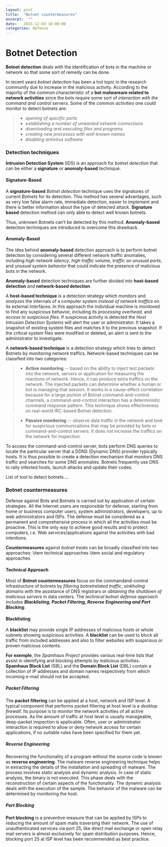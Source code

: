 ```yaml
---
layout: post
title:  "Botnet countermeasures"
excerpt:  ""
date:   2015-12-03 10:00:00
categories: defense
---
```



Botnet Detection
===================


**Botnet detection** deals with the identification of bots in the machine or network so that some sort of remedy can be done. 

In recent years *botnet detection* has been a hot topic in the research community due to increase in the malicious activity. According to the majority of the common characteristic of a **bot malwareare related to network activities** since the bots require some sort of *interaction with the command and control servers*. Some of the *common activities* one could monitor to detect botnets are:
> -  *opening of specific ports*
> -  *establishing a number of unwanted network connections*
> -  *downloading and executing files and programs*
> -  *creating new processes with well-known names*
> -  *disabling antivirus software*

### Detection techniques
**Intrusion Detection System** (IDS) is an approach for *botnet detection* that can be either a **signature** or **anomaly-based** technique. 
#### Signature-Based
A **signature-based** *Botnet detection* technique uses the signatures of current *Botnets* for its detection. This method has several advantages, such as very low false alarm rate, immediate detection, easier to implement and there is better information about the type of detected attack. **Signature based** detection method can only able to detect well known botnets. 

Thus, unknown Botnets can’t be detected by this method. **Anomaly-based** detection techniques are introduced to
overcome this drawback.

#### Anomaly-Based
The idea behind **anomaly-based** detection approach is to perform botnet detection by considering several different network traffic anomalies, including *high network latency*, *high traffic volume*, *traffic on unusual ports*, and *unusual system behavior* that could indicate the presence of malicious bots in the network. 

**Anomaly-based** detection techniques are further divided into **host-based detection** and **network-based detection**.

A **host-based technique** is a detection strategy which *monitors* and *analyzes* the internals of a computer system *instead of network traffics* on its external interfaces. In this approach the individual machine is monitored to find any suspicious behavior, including its *processing overhead*, and *access to suspicious files*. If suspicious activity is detected the *Host Intrusion Detection Systems* will alert the user or administrator. It takes a snapshot of existing system files and matches it to the previous snapshot. If the critical system files were modified or deleted, an alert is sent to the administrator to investigate.

A **network-based technique** is a detection strategy which tries to detect Botnets by monitoring network traffics. Network-based techniques can be classified into two categories: 
> -  **Active monitoring** -- based on the ability to inject test packets into the network, servers or application for measuring the reactions of network. Hence, it can produce extra traffics on the network. The injected packets can determine whether a human or bot is managing that session. It works in a cause-effect correlation because for a large portion of Botnet command-and-control channels, a command-and-control interaction has a deterministic command response pattern. This technique shows effectiveness on real-world IRC-based Botnet detection.

> -  **Passive monitoring** -- observe data traffic in the network and look for suspicious communications that may be provided by bots or command-and-control servers. It does not increase the traffics on the network for inspection.

To access the command-and-control server, bots perform DNS queries to locate the particular server that a DDNS (Dynamic DNS) provider typically hosts. It is thus possible to create a detection mechanism that monitors DNS traffic and searches for some DNS anomalies. Botnets frequently use DNS to rally infected hosts, launch attacks and update their codes.

List of tool to detect botnets....


### Botnet countermeasures

Defense against Bots and Botnets is carried out by application of certain strategies. All the Internet users are responsible for defense, starting from home or business computer users, system administrators, developers, up to web administrators and ISPs. The defense must be considered as a permanent and comprehensive process in which all the activities must be proactive. This is the only way to achieve good results and to protect computers, i.e. Web services/applications against the activities with bad intentions. 

**Countermeasures** against *botnet treats* can be broadly classified into two approaches: 
\item technical approaches
\item social and regulatory approaches

#### Technical Approach

Most of **Botnet countermeasures** focus on the commandand-control infrastructure of botnets by *filtering botnetrelated traffic*, *sinkholing domains* with the assistance of DNS registrars or *obtaining the shutdown of malicious servers* in data centers. The *technical botnet defense approach* includes __*Blacklisting, Packet Filtering, Reverse Engineering and Port Blocking*__.

#### Blacklisting
A **blacklist** may provide single IP addresses of malicious hosts or whole subnets showing suspicious activities. A **blacklist** can be used to block all traffic from included addresses and also to filter websites with suspicious or proven malicious contents. 

**For exemple**, the *Spamhaus Project* provides various real-time lists that assist in identifying and blocking attempts by malicious activities. **Spamhaus Block List** (SBL) and the **Domain Block List** (DBL) contain a collection of IP addresses and domain names respectively from which incoming e-mail should not be accepted.

##### Packet Filtering
The **packet filtering** can be applied at a host, network and ISP level. A typical component that performs packet filtering at host level is a *desktop firewall*. Its purpose is to monitor the network activities of all active processes. As the amount of traffic at host level is usually manageable, deep-packet inspection is applicable. Often, user or administrator interaction is required to allow or deny network access for certain applications, if no suitable rules have been specified for them yet.

##### Reverse Engineering
Recovering the functionality of a program without the source code is known as **reverse engineering**. The
malware reverse engineering technique helps in extracting the details of the installation and spreading of malware. The process involves static analysis and dynamic analysis. In case of static analysis, the binary is not executed. This phase deals with the reconstruction of certain aspects of the functionality. The dynamic analysis deals with the execution of the sample. The behavior of the malware can be determined by monitoring the host.

##### Port Blocking
**Port blocking** is a preventive measure that can be applied by ISPs to reducing the amount of spam mails traversing their network. The use of unauthenticated services via port 25, like direct mail exchange or open relay mail servers is almost exclusively for spam distribution purposes. Hence, blocking port 25 at ISP level has been recommended as best practice.